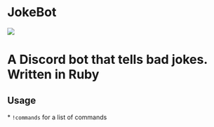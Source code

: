 # JokeBot
<img src="https://i.imgur.com/WuY4gva.png">
<h1>A Discord bot that tells bad jokes. Written in Ruby</h1>

<h2>Usage</h2>
* <code>!commands</code> for a list of commands

